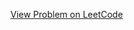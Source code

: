 [View Problem on LeetCode](https://leetcode.com/problems/minimum-number-of-operations-to-sort-a-binary-tree-by-level/)